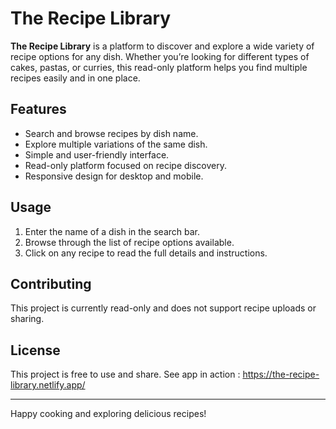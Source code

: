 # The Recipe Library

**The Recipe Library** is a platform to discover and explore a wide variety of recipe options for any dish. Whether you’re looking for different types of cakes, pastas, or curries, this read-only platform helps you find multiple recipes easily and in one place.

## Features

- Search and browse recipes by dish name.
- Explore multiple variations of the same dish.
- Simple and user-friendly interface.
- Read-only platform focused on recipe discovery.
- Responsive design for desktop and mobile.

## Usage

1. Enter the name of a dish in the search bar.
2. Browse through the list of recipe options available.
3. Click on any recipe to read the full details and instructions.


## Contributing

This project is currently read-only and does not support recipe uploads or sharing.

## License

This project is free to use and share.
See app in action : https://the-recipe-library.netlify.app/

---

Happy cooking and exploring delicious recipes!
